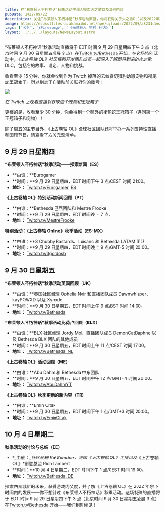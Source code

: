 ```yaml
---
title: 在“布莱顿人不朽神话”秋季活动中深入探索火之歌以及其他内容
pubDate: 2022/09/22
description: 关注“布莱顿人不朽神话”秋季活动直播，你将获得关于火之歌DLC以及2022年即将到来的冒险的新消息！
image: https://esosslfiles-a.akamaihd.net/ape/uploads/2022/09/a8231dbeaa584c482283c10a7f92a263.jpg
tags: ["公告", "《Firesong》", "《布莱顿人 不朽 神话》"]
layout: ../../../layouts/NewsLayout.astro
---
```


“布莱顿人不朽神话”秋季活动直播将于 EDT 时间 9 月 29 日星期四下午 3 点（北京时间 9 月 30 日星期五凌晨 3
点）在[Twitch.tv/Bethesda](http://www.twitch.tv/Bethesda) 开始。在这场特别活动中，_《上古卷轴_
*OL》*社区将和开发团队成员一起深入了解即将到来的*火之歌*DLC，包括它的故事、设定、人物和挑战。

收看至少 15 分钟，你就会收到作为 Twitch 掉落的云纹森切猎豹幼崽宠物和衔尾蛇王冠箱子，所以别忘了在活动前关联好你的账号！

![](https://esosslfiles-a.akamaihd.net/ape/uploads/2022/09/0ef2e3781d009150d5e647ee59948926.jpg)

_在 Twitch 上观看直播以获取这个宠物和王冠箱子_

更棒的是，收看至少 30 分钟，你会得到一个额外的衔尾蛇王冠箱子（连同第一个王冠箱子和宠物）！

除了周五的主节目外，《上古卷轴 OL》全球社区团队还将举办一系列支持性直播和回顾节目。请查看下方的完整清单。

## 9 月 29 日星期四

**“布莱顿人不朽神话”秋季活动——探索新闻（ES）**

- **由谁：**Eurogamer
- **时间：**9 月 29 日星期四，EDT 时间下午 3 点/CEST 时间 21:00。
- **地址：** [Twitch.tv/Eurogamer_ES](https://www.twitch.tv/eurogamer_es?lang=es)

**《上古卷轴 OL》特别活动新闻回顾（PT）**

- **由谁：**Bethesda 巴西团队和 Mestre Frooke
- **时间：**9 月 29 日星期四，EDT 时间晚上 7 点。
- **地址：** [Twitch.tv/MestreFrooke](https://www.twitch.tv/mestrefrooke)

**特别活动：《上古卷轴 Online》秋季活动（ES-MX）**

- **由谁：**3 Chubby Bastards、Luisanc 和 Bethesda LATAM 团队
- **时间：**9 月 29 日星期四，EDT 时间晚上 9 点/GMT-5 时间 20:00。
- **地址：** [Twitch.tv/3gordosb](https://www.twitch.tv/3gordosb)

## 9 月 30 日星期五

**“布莱顿人不朽神话”秋季活动英国回顾（UK）**

- **由谁：**英国社区经理 Ophelia Noir 和直播团队成员 Dawnwhisper、kayPOWXD 以及 Xynode
- **时间：**9 月 30 日星期五，EDT 时间上午 9 点/BST 时间 14:00。
- **地址：** [Twitch.tv/Bethesda](http://www.twitch.tv/Bethesda)

**“布莱顿人不朽神话”秋季活动比荷卢回顾（BLX）**

- **由谁：**BLX 社区经理 Jordy Mol、直播团队成员 DemonCatDaphne 以及 Bethesda BLX 团队的其他成员
- **时间：**9 月 30 日星期五，EDT 时间上午 11 点/CEST 时间 17:00。
- **地址：** [Twitch.tv/Bethesda_NL](http://www.twitch.tv/Bethesda_NL)

**《上古卷轴 OL》活动回顾（ME）**

- **由谁：**Abu Dahm 和 Bethesda 中东团队
- **时间：**9 月 30 日星期五，EDT 时间中午 12 点/GMT+4 时间 20:00。
- **地址：** [Twitch.tv/AbuDahmYT](https://www.twitch.tv/abudahmyt)

**《上古卷轴 OL》秋季更新的新内容（TR）**

- **由谁：**Emin Citak
- **时间：**9 月 30 日星期五，EDT 时间下午 1 点/GMT+3 时间 20:00。
- **地址：** [Twitch.tv/EminCitak](https://www.twitch.tv/emin_citak)

## 10 月 4 日星期二

**秋季活动的讨论与总结（DE）**

- \*_由谁：__社区经理 Kai Schober、德国《上古卷轴 OL》主播以及_《上古卷轴 OL》\*创意总监 Rich Lambert
- **时间：**10 月 4 日星期二，EDT 时间下午 1 点/CEST 时间 19:00。
- **地址：** [Twitch.tv/Bethesda_DE](https://www.Twitch.tv/Bethesda_DE)

探索西斯忒斯的未来，获得游戏内奖励，并了解《上古卷轴 OL》在 2022
年余下时间内的发展——你不想错过《布莱顿人不朽神话》秋季活动。这场特殊的直播将于 EDT 时间 9 月 29 日星期四下午 3
点（北京时间 9 月 30 日星期五凌晨 3 点）在[Twitch.tv/Bethesda](http://www.twitch.tv/Bethesda) 开始——我们到时候见！
